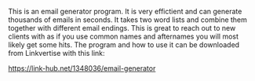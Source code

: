 This is an email generator program. It is very effictient and can generate thousands of emails
in seconds. It takes two word lists and combine them together with different email endings.
This is great to reach out to new clients with as if you use common names and afternames
you will most likely get some hits. The program and how to use it can be downloaded from Linkvertise with this link:

https://link-hub.net/1348036/email-generator 
